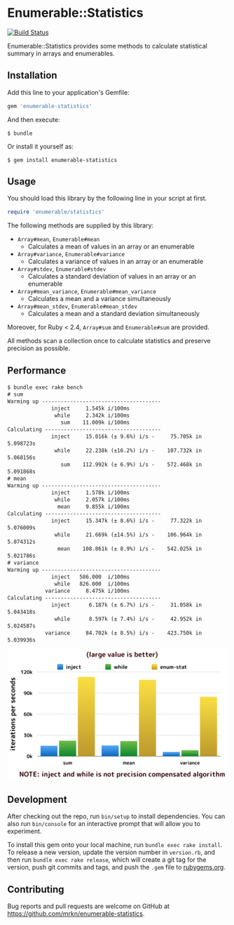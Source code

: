 # Enumerable::Statistics

[![Build Status](https://travis-ci.org/mrkn/enumerable-statistics.svg?branch=master)](https://travis-ci.org/mrkn/enumerable-statistics)

Enumerable::Statistics provides some methods to calculate statistical summary in arrays and enumerables.

## Installation

Add this line to your application's Gemfile:

```ruby
gem 'enumerable-statistics'
```

And then execute:

    $ bundle

Or install it yourself as:

    $ gem install enumerable-statistics

## Usage

You should load this library by the following line in your script at first.

```ruby
require 'enumerable/statistics'
```

The following methods are supplied by this library:

- `Array#mean`, `Enumerable#mean`
  - Calculates a mean of values in an array or an enumerable
- `Array#variance`, `Enumerable#variance`
  - Calculates a variance of values in an array or an enumerable
- `Array#stdev`, `Enumerable#stdev`
  - Calculates a standard deviation of values in an array or an enumerable
- `Array#mean_variance`, `Enumerable#mean_variance`
  - Calculates a mean and a variance simultaneously
- `Array#mean_stdev`, `Enumerable#mean_stdev`
  - Calculates a mean and a standard deviation simultaneously

Moreover, for Ruby < 2.4, `Array#sum` and `Enumerable#sum` are provided.

All methods scan a collection once to calculate statistics and preserve precision as possible.

## Performance

```
$ bundle exec rake bench
# sum
Warming up --------------------------------------
              inject     1.545k i/100ms
               while     2.342k i/100ms
                 sum    11.009k i/100ms
Calculating -------------------------------------
              inject     15.016k (± 9.6%) i/s -     75.705k in   5.098723s
               while     22.238k (±16.2%) i/s -    107.732k in   5.068156s
                 sum    112.992k (± 6.9%) i/s -    572.468k in   5.091868s
# mean
Warming up --------------------------------------
              inject     1.578k i/100ms
               while     2.057k i/100ms
                mean     9.855k i/100ms
Calculating -------------------------------------
              inject     15.347k (± 8.6%) i/s -     77.322k in   5.076009s
               while     21.669k (±14.5%) i/s -    106.964k in   5.074312s
                mean    108.861k (± 8.9%) i/s -    542.025k in   5.021786s
# variance
Warming up --------------------------------------
              inject   586.000  i/100ms
               while   826.000  i/100ms
            variance     8.475k i/100ms
Calculating -------------------------------------
              inject      6.187k (± 6.7%) i/s -     31.058k in   5.043418s
               while      8.597k (± 7.4%) i/s -     42.952k in   5.024587s
            variance     84.702k (± 8.5%) i/s -    423.750k in   5.039936s
```

![](./images/benchmark.png)

## Development

After checking out the repo, run `bin/setup` to install dependencies. You can also run `bin/console` for an interactive prompt that will allow you to experiment.

To install this gem onto your local machine, run `bundle exec rake install`. To release a new version, update the version number in `version.rb`, and then run `bundle exec rake release`, which will create a git tag for the version, push git commits and tags, and push the `.gem` file to [rubygems.org](https://rubygems.org).

## Contributing

Bug reports and pull requests are welcome on GitHub at https://github.com/mrkn/enumerable-statistics.

